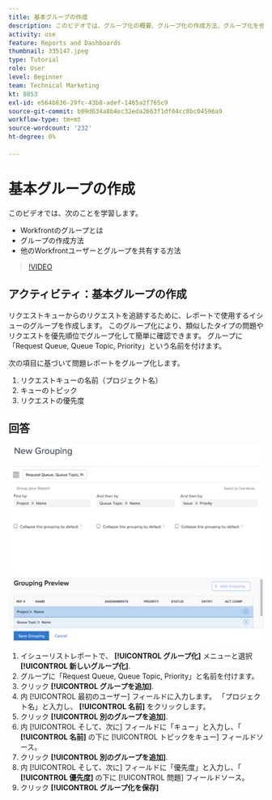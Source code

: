 ```yaml
---
title: 基本グループの作成
description: このビデオでは、グループ化の概要、グループ化の作成方法、グループ化を他のユーザーと共有する方法について説明します。 [!DNL  Workfront].
activity: use
feature: Reports and Dashboards
thumbnail: 335147.jpeg
type: Tutorial
role: User
level: Beginner
team: Technical Marketing
kt: 8853
exl-id: e564b836-29fc-43b8-adef-1465a2f765c9
source-git-commit: b09d634a8b4ec32eda2663f1df04cc8bc04596a9
workflow-type: tm+mt
source-wordcount: '232'
ht-degree: 0%

---
```


# 基本グループの作成

このビデオでは、次のことを学習します。

* Workfrontのグループとは
* グループの作成方法
* 他のWorkfrontユーザーとグループを共有する方法

>[!VIDEO](https://video.tv.adobe.com/v/335147/?quality=12)

## アクティビティ：基本グループの作成

リクエストキューからのリクエストを追跡するために、レポートで使用するイシューのグループを作成します。 このグループ化により、類似したタイプの問題やリクエストを優先順位でグループ化して簡単に確認できます。 グループに「Request Queue, Queue Topic, Priority」という名前を付けます。

次の項目に基づいて問題レポートをグループ化します。

1. リクエストキューの名前（プロジェクト名）
1. キューのトピック
1. リクエストの優先度

## 回答

![新しいグループ化を作成するための画面の画像](assets/grouping-exercise.png)

1. イシューリストレポートで、 **[!UICONTROL グループ化]** メニューと選択 **[!UICONTROL 新しいグループ化]**.
1. グループに「Request Queue, Queue Topic, Priority」と名前を付けます。
1. クリック **[!UICONTROL グループを追加]**.
1. 内 [!UICONTROL 最初のユーザー] フィールドに入力します。 「プロジェクト名」と入力し、 **[!UICONTROL 名前]** をクリックします。
1. クリック **[!UICONTROL 別のグループを追加]**.
1. 内 [!UICONTROL そして、次に] フィールドに「キュー」と入力し、「 **[!UICONTROL 名前]** の下に [!UICONTROL トピックをキュー] フィールドソース。
1. クリック **[!UICONTROL 別のグループを追加]**.
1. 内 [!UICONTROL そして、次に] フィールドに「優先度」と入力し、「 **[!UICONTROL 優先度]** の下に [!UICONTROL 問題] フィールドソース。
1. クリック **[!UICONTROL グループ化を保存]**
